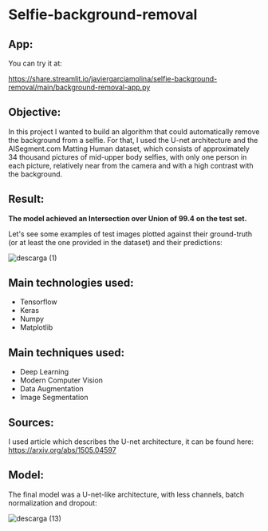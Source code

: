 # Selfie-background-removal

## App:

You can try it at:

https://share.streamlit.io/javiergarciamolina/selfie-background-removal/main/background-removal-app.py

## Objective:

In this project I wanted to build an algorithm that could automatically remove the background from a selfie. For that, I used the U-net architecture and the AISegment.com Matting Human dataset, which consists of approximately 34 thousand pictures of mid-upper body selfies, with only one person in each picture, relatively near from the camera and with a high contrast with the background.

## Result:

**The model achieved an Intersection over Union of 99.4 on the test set.**

Let's see some examples of test images plotted against their ground-truth (or at least the one provided in the dataset) and their predictions:

![descarga (1)](https://user-images.githubusercontent.com/70718425/105999038-857b6f80-60ad-11eb-9bb1-f5fdf189d9bc.png)

## Main technologies used:

* Tensorflow
* Keras
* Numpy
* Matplotlib

## Main techniques used:

* Deep Learning
* Modern Computer Vision
* Data Augmentation
* Image Segmentation

## Sources:

I used article which describes the U-net architecture, it can be found here: https://arxiv.org/abs/1505.04597

## Model:

The final model was a U-net-like architecture, with less channels, batch normalization and dropout:

![descarga (13)](https://user-images.githubusercontent.com/70718425/105999962-95e01a00-60ae-11eb-982d-5535befd4d9b.png)


